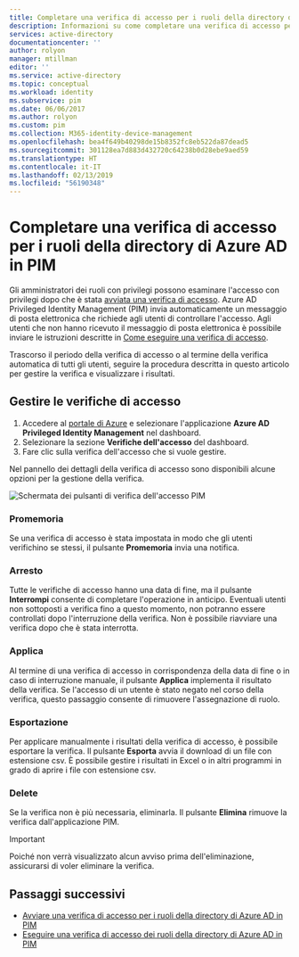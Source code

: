 ```yaml
---
title: Completare una verifica di accesso per i ruoli della directory di Azure AD in PIM | Microsoft Docs
description: Informazioni su come completare una verifica di accesso per i ruoli della directory di Azure AD in Azure AD Privileged Identity Management (PIM) e visualizzare i risultati
services: active-directory
documentationcenter: ''
author: rolyon
manager: mtillman
editor: ''
ms.service: active-directory
ms.topic: conceptual
ms.workload: identity
ms.subservice: pim
ms.date: 06/06/2017
ms.author: rolyon
ms.custom: pim
ms.collection: M365-identity-device-management
ms.openlocfilehash: bea4f649b40298de15b8352fc8eb522da87dead5
ms.sourcegitcommit: 301128ea7d883d432720c64238b0d28ebe9aed59
ms.translationtype: HT
ms.contentlocale: it-IT
ms.lasthandoff: 02/13/2019
ms.locfileid: "56190348"
---
```

# <a name="complete-an-access-review-for-azure-ad-directory-roles-in-pim"></a>Completare una verifica di accesso per i ruoli della directory di Azure AD in PIM
Gli amministratori dei ruoli con privilegi possono esaminare l'accesso con privilegi dopo che è stata [avviata una verifica di accesso](pim-how-to-start-security-review.md). Azure AD Privileged Identity Management (PIM) invia automaticamente un messaggio di posta elettronica che richiede agli utenti di controllare l'accesso. Agli utenti che non hanno ricevuto il messaggio di posta elettronica è possibile inviare le istruzioni descritte in [Come eseguire una verifica di accesso](pim-how-to-perform-security-review.md).

Trascorso il periodo della verifica di accesso o al termine della verifica automatica di tutti gli utenti, seguire la procedura descritta in questo articolo per gestire la verifica e visualizzare i risultati.

## <a name="manage-access-reviews"></a>Gestire le verifiche di accesso
1. Accedere al [portale di Azure](https://portal.azure.com/) e selezionare l'applicazione **Azure AD Privileged Identity Management** nel dashboard.
2. Selezionare la sezione **Verifiche dell'accesso** del dashboard.
3. Fare clic sulla verifica dell'accesso che si vuole gestire.

Nel pannello dei dettagli della verifica di accesso sono disponibili alcune opzioni per la gestione della verifica.

![Schermata dei pulsanti di verifica dell'accesso PIM](./media/pim-how-to-complete-review/PIM_review_buttons.png)

### <a name="remind"></a>Promemoria
Se una verifica di accesso è stata impostata in modo che gli utenti verifichino se stessi, il pulsante **Promemoria** invia una notifica. 

### <a name="stop"></a>Arresto
Tutte le verifiche di accesso hanno una data di fine, ma il pulsante **Interrompi** consente di completare l'operazione in anticipo. Eventuali utenti non sottoposti a verifica fino a questo momento, non potranno essere controllati dopo l'interruzione della verifica. Non è possibile riavviare una verifica dopo che è stata interrotta.

### <a name="apply"></a>Applica
Al termine di una verifica di accesso in corrispondenza della data di fine o in caso di interruzione manuale, il pulsante **Applica** implementa il risultato della verifica. Se l'accesso di un utente è stato negato nel corso della verifica, questo passaggio consente di rimuovere l'assegnazione di ruolo.  

### <a name="export"></a>Esportazione
Per applicare manualmente i risultati della verifica di accesso, è possibile esportare la verifica. Il pulsante **Esporta** avvia il download di un file con estensione csv. È possibile gestire i risultati in Excel o in altri programmi in grado di aprire i file con estensione csv.

### <a name="delete"></a>Delete
Se la verifica non è più necessaria, eliminarla. Il pulsante **Elimina** rimuove la verifica dall'applicazione PIM.

> [!IMPORTANT]
> Poiché non verrà visualizzato alcun avviso prima dell'eliminazione, assicurarsi di voler eliminare la verifica. 

## <a name="next-steps"></a>Passaggi successivi

- [Avviare una verifica di accesso per i ruoli della directory di Azure AD in PIM](pim-how-to-start-security-review.md)
- [Eseguire una verifica di accesso dei ruoli della directory di Azure AD in PIM](pim-how-to-perform-security-review.md)
